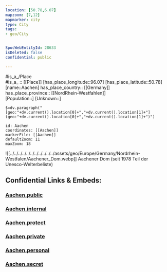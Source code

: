```yaml
---
location: [50.78,6.07] 
mapzoom: [7,12] 
mapmarker: city 
type: City
tags:
- geo/City


SpocWebEntityId: 28633
isDeleted: false
confidential: public

---
```



#is_a_/Place  
#is_a_ :: [[Place]] 
[has_place_longitude::96.07] 
[has_place_latitude::50.78] 
[name::Aachen] 
has_place_country:: [[Germany]]  
has_place_province:: [[NordRhein-Westfahlen]]  
[Population::] 
[Unknown::] 

`$=dv.paragraph("[geo:"+dv.current().location[0]+","+dv.current().location[1]+"](geo:"+dv.current().location[0]+","+dv.current().location[1]+")")` 


```leaflet
id: Aachen
coordinates: [[Aachen]] 
markerFile: [[Aachen]] 
defaultZoom: 11 
maxZoom: 18
```



![[../../../../../../../../../../../assets/geo/Europe/Germany/Nordrhein-Westfalen/Aachener_Dom.webp]]
Aachener Dom (seit 1978 Teil der Unesco-Welterbeliste)


## Confidential Links & Embeds: 

### [Aachen.public](/_public/\Earth\Continent\Europe\Europe~Central\Germany\Germany~West\Nordrhein-Westfalen\counties~NW\Städte-Region_Aachen\cities~Region_AachenAachen.public.md) 

### [Aachen.internal](/_internal/\Earth\Continent\Europe\Europe~Central\Germany\Germany~West\Nordrhein-Westfalen\counties~NW\Städte-Region_Aachen\cities~Region_AachenAachen.internal.md) 

### [Aachen.protect](/_protect/\Earth\Continent\Europe\Europe~Central\Germany\Germany~West\Nordrhein-Westfalen\counties~NW\Städte-Region_Aachen\cities~Region_AachenAachen.protect.md) 

### [Aachen.private](/_private/\Earth\Continent\Europe\Europe~Central\Germany\Germany~West\Nordrhein-Westfalen\counties~NW\Städte-Region_Aachen\cities~Region_AachenAachen.private.md) 

### [Aachen.personal](/_personal/\Earth\Continent\Europe\Europe~Central\Germany\Germany~West\Nordrhein-Westfalen\counties~NW\Städte-Region_Aachen\cities~Region_AachenAachen.personal.md) 

### [Aachen.secret](/_secret/\Earth\Continent\Europe\Europe~Central\Germany\Germany~West\Nordrhein-Westfalen\counties~NW\Städte-Region_Aachen\cities~Region_AachenAachen.secret.md)

